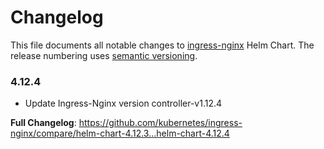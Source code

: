 # Changelog

This file documents all notable changes to [ingress-nginx](https://github.com/kubernetes/ingress-nginx) Helm Chart. The release numbering uses [semantic versioning](http://semver.org).

### 4.12.4

* Update Ingress-Nginx version controller-v1.12.4

**Full Changelog**: https://github.com/kubernetes/ingress-nginx/compare/helm-chart-4.12.3...helm-chart-4.12.4
